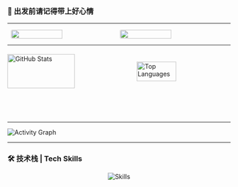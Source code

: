 ### 🌟 出发前请记得带上好心情

---
<div style="display: flex; justify-content: center; gap: 4px; align-items: center;">
  <img src="https://hoyocard.qhy04.com/gs/detail/rand/20906360.png"  style="width: 48%; border-radius: 3px;"/>
  <img src="https://hoyocard.qhy04.com/sr/detail/rand/20906360.png" style="width: 48%; border-radius: 3px;"/>
</div>

---
<div style="display: flex; justify-content: space-between; align-items: center; gap: 10px; margin-top: 20px;">
  <img src="https://github-readme-stats.vercel.app/api?username=Summer-Neko&show_icons=true&theme=transparent" 
       alt="GitHub Stats" 
       style="width: 55%; aspect-ratio: 2 / 1; object-fit: contain;"/>
  <img src="https://github-readme-stats.vercel.app/api/top-langs/?username=Summer-Neko&layout=compact&theme=transparent" 
       alt="Top Languages" 
       style="width: 42%; aspect-ratio: 2 / 1; object-fit: contain;"/>
</div>



---

![Activity Graph](https://github-readme-activity-graph.vercel.app/graph?username=Summer-Neko&theme=dracula)

---

### 🛠 技术栈 | Tech Skills
<p align="center">
  <img src="https://skillicons.dev/icons?i=python,javascript,nodejs,electron,flask" alt="Skills" style="margin: 0 auto;"/>
</p>
